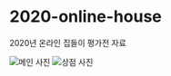 # 2020-online-house
2020년 온라인 집들이 평가전 자료

![메인 사진](https://user-images.githubusercontent.com/55534787/103593655-c1e9fe80-4f39-11eb-946a-d8cd473593bd.png)
![상점 사진](https://user-images.githubusercontent.com/55534787/103593519-66b80c00-4f39-11eb-9e40-9eb6bcd92e36.png)

